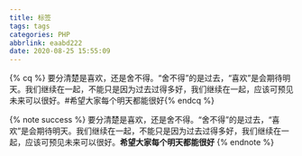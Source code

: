 ```yaml
---
title: 标签
tags: tags
categories: PHP
abbrlink: eaabd222
date: 2020-08-25 15:55:09
---
```

{% cq %}
要分清楚是喜欢，还是舍不得。“舍不得”的是过去，“喜欢”是会期待明天。我们继续在一起，不能只是因为过去过得多好，我们继续在一起，应该可预见未来可以很好。#希望大家每个明天都能很好 ​​​​
{% endcq %}

{% note success %}
要分清楚是喜欢，还是舍不得。“舍不得”的是过去，“喜欢”是会期待明天。我们继续在一起，不能只是因为过去过得多好，我们继续在一起，应该可预见未来可以很好。**希望大家每个明天都能很好**
{% endnote %}
